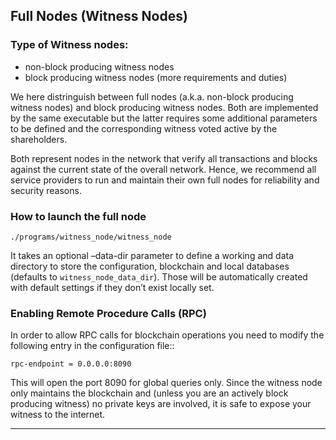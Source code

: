 ## Full Nodes (Witness Nodes)

### Type of Witness nodes:

* non-block producing witness nodes
* block producing witness nodes (more requirements and duties)

We here distringuish between full nodes (a.k.a. non-block producing witness nodes) and block producing witness nodes. Both are implemented by the same executable but the latter requires some additional parameters to be defined and the corresponding witness voted active by the shareholders.

Both represent nodes in the network that verify all transactions and blocks against the current state of the overall network. Hence, we recommend all service providers to run and maintain their own full nodes for reliability and security reasons.

### How to launch the full node

    ./programs/witness_node/witness_node

It takes an optional –data-dir parameter to define a working and data directory to store the configuration, blockchain and local databases (defaults to `witness_node_data_dir`). Those will be automatically created with default settings if they don’t exist locally set.



### Enabling Remote Procedure Calls (RPC)

In order to allow RPC calls for blockchain operations you need to modify the following entry in the configuration file::

    rpc-endpoint = 0.0.0.0:8090

This will open the port 8090 for global queries only. Since the witness node only maintains the blockchain and (unless you are an actively block producing witness) no private keys are involved, it is safe to expose your witness to the internet.

---



